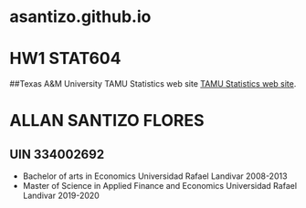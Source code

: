 # asantizo.github.io
# HW1 STAT604



##Texas A&M University
TAMU Statistics web site [TAMU Statistics web site](https://stat.tamu.edu/).



# ALLAN SANTIZO FLORES
## UIN 334002692

- Bachelor of arts in Economics Universidad Rafael Landivar 2008-2013
- Master of Science in Applied Finance and Economics Universidad Rafael Landivar 2019-2020 </li>

